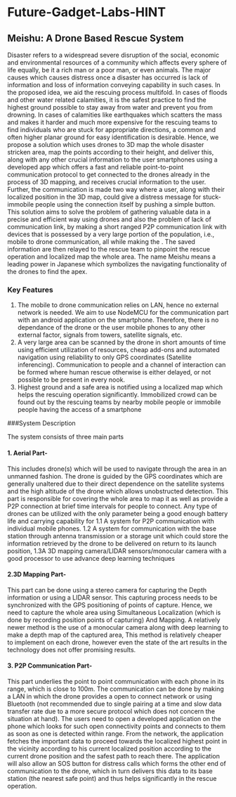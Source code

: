 # Future-Gadget-Labs-HINT

## Meishu: A Drone Based Rescue System
Disaster refers to a widespread severe disruption of the social, economic and environmental resources of a community which affects every sphere of life equally, be it a rich man or a poor man, or even animals. The major causes which causes distress once a disaster has occurred is lack of information and loss of information conveying capability in such cases. In the proposed idea, we aid the rescuing process multifold. In cases of floods and other water related calamities, it is the safest practice to find the highest ground possible to stay away from water and prevent you from drowning. In cases of calamities like earthquakes which scatters the mass and makes it harder and much more expensive for the rescuing teams to find individuals who are stuck for appropriate directions, a common and often higher planar ground for easy identification is desirable. Hence, we propose a solution which uses drones to 3D map the whole disaster stricken area, map the points according to their height, and deliver this, along with any other crucial information to the user smartphones using a developed app which offers a fast and reliable point-to-point communication protocol to get connected to the drones already in the process of 3D mapping, and receives crucial information to the user. Further, the communication is made two way where a user, along with their localized position in the 3D map, could give a distress message for stuck-immobile people using the connection itself by pushing a simple button. This solution aims to solve the problem of gathering valuable data in a precise and efficient way using drones and also the problem of lack of communication link, by making a short ranged P2P communication link with devices that is possessed by a very large portion of the population, i.e., mobile to drone communication, all while making the . The saved information are then relayed to the rescue team to pinpoint the rescue operation and localized map the whole area. The name Meishu means a leading power in Japanese which symbolizes the navigating functionality of the drones to find the apex.

### Key Features
1. The mobile to drone communication relies on LAN, hence no external network is needed. We aim to use NodeMCU for the communication part with an android application on the smartphone. Therefore, there is no dependance of the drone or the user mobile phones to any other external factor, signals from towers, satellite signals, etc. 
2. A very large area can be scanned by the drone in short amounts of time using efficient utilization of resources, cheap add-ons and automated navigation using reliability to only GPS coordinates (Satellite inferencing). 
Communication to people and a channel of interaction can be formed where human rescue otherwise is either delayed, or not possible to be present in every nook.
3. Highest ground and a safe area is notified using a localized map which helps the rescuing operation significantly.
Immobilized crowd can be found out by the rescuing teams by nearby mobile people or immobile people having the access of a smartphone


###System Description

The system consists of three main parts
#### 1. Aerial Part- 
This includes drone(s) which will be used to navigate through the area in an unmanned fashion. The drone is guided by the GPS coordinates which are generally unaltered due to their direct dependence on the satellite systems and the high altitude of the drone which allows unobstructed detection. This part is responsible for covering the whole area to map it as well as provide a P2P connection at brief time intervals for people to connect. Any type of drones can be utilized with the only parameter being a good enough battery life and carrying capability for 
    1.1 A system for P2P communication with individual mobile phones.
    1.2 A system for communication with the base station through antenna transmission or a storage unit which could store the information retrieved by the drone to be delivered on return to its launch position,
    1.3A 3D mapping camera/LIDAR sensors/monocular camera with a good processor to use advance deep learning techniques
#### 2.3D Mapping Part-
This part can be done using a stereo camera for capturing the Depth information or using a LIDAR sensor. This capturing process needs to be synchronized with the GPS positioning of points of capture. Hence, we need to capture the whole area using Simultaneous Localization (which is done by recording position points of capturing) And Mapping. 
A relatively newer method is the use of a monocular camera along with deep learning to make a depth map of the captured area, This method is relatively cheaper to implement on each drone, however even the state of the art results in the technology does not offer promising results. 
#### 3. P2P Communication Part-
This part underlies the point to point communication with each phone in its range, which is close to 100m. The communication can be done by making a LAN in which the drone provides a open to connect network or using Bluetooth (not recommended due to single pairing at a time and slow data transfer rate due to a more secure protocol which does not concern the situation at hand). The users need to open a developed application on the phone which looks for such open connectivity points and connects to them as soon as one is detected within range. From the network, the application fetches the important data to proceed towards the localized highest point in the vicinity according to his current localized position according to the current drone position and the safest path to reach there. The application will also allow an SOS button for distress calls which forms the other end of communication to the drone, which in turn delivers this data to its base station (the nearest safe point) and thus helps significantly in the rescue operation.
